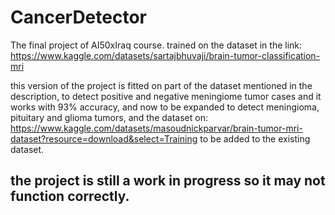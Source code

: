 # CancerDetector
The final project of AI50xIraq course. trained on the dataset in the link: https://www.kaggle.com/datasets/sartajbhuvaji/brain-tumor-classification-mri

this version of the project is fitted on part of the dataset mentioned in the description, to detect positive and negative meningiome tumor cases and it works with 93% accuracy, and now to be expanded to detect meningioma, pituitary and glioma tumors, and the dataset on: 
https://www.kaggle.com/datasets/masoudnickparvar/brain-tumor-mri-dataset?resource=download&select=Training
to be added to the existing dataset.

## the project is still a work in progress so it may not function correctly. 
